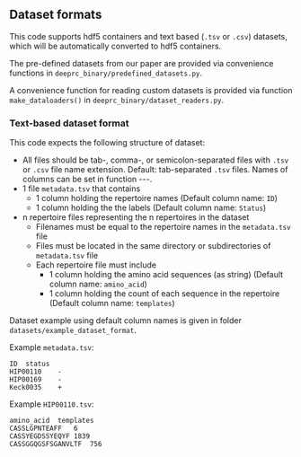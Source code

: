 ## Dataset formats
This code supports hdf5 containers and text based (`.tsv` or `.csv`) datasets,
which will be automatically converted to hdf5 containers.

The pre-defined datasets from our paper are provided via convenience functions in 
`deeprc_binary/predefined_datasets.py`.

A convenience function for reading custom datasets is provided via function `make_dataloaders()` in 
`deeprc_binary/dataset_readers.py`.

### Text-based dataset format
This code expects the following structure of dataset:

- All files should be tab-, comma-, or semicolon-separated files with `.tsv` or `.csv` file name extension.
Default: tab-separated `.tsv` files.
Names of columns can be set in function ---.
- 1 file `metadata.tsv` that contains
  - 1 column holding the repertoire names (Default column name: `ID`)
  - 1 column holding the the labels (Default column name: `Status`)
- n repertoire files representing the n repertoires in the dataset
  - Filenames must be equal to the repertoire names in the `metadata.tsv` file
  - Files must be located in the same directory or subdirectories of `metadata.tsv` file
  - Each repertoire file must include
    - 1 column holding the amino acid sequences (as string) (Default column name: `amino_acid`)
    - 1 column holding the count of each sequence in the repertoire (Default column name: `templates`)

Dataset example using default column names is given in folder `datasets/example_dataset_format`.

Example `metadata.tsv`:
```text
ID	status
HIP00110	-
HIP00169	-
Keck0035	+
```
Example `HIP00110.tsv`:
```text
amino_acid	templates
CASSLGPNTEAFF	6
CASSYEGDSSYEQYF	1839
CASSGGQGSFSGANVLTF	756
```
